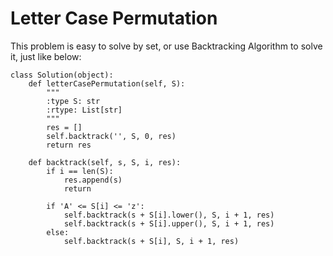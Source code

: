 # Letter Case Permutation
This problem is easy to solve by set, or use Backtracking Algorithm to solve it, just like below:
```
class Solution(object):
    def letterCasePermutation(self, S):
        """
        :type S: str
        :rtype: List[str]
        """
        res = []
        self.backtrack('', S, 0, res)
        return res
    
    def backtrack(self, s, S, i, res):
        if i == len(S):
            res.append(s)
            return
        
        if 'A' <= S[i] <= 'z':
            self.backtrack(s + S[i].lower(), S, i + 1, res)
            self.backtrack(s + S[i].upper(), S, i + 1, res)
        else:
            self.backtrack(s + S[i], S, i + 1, res)
```